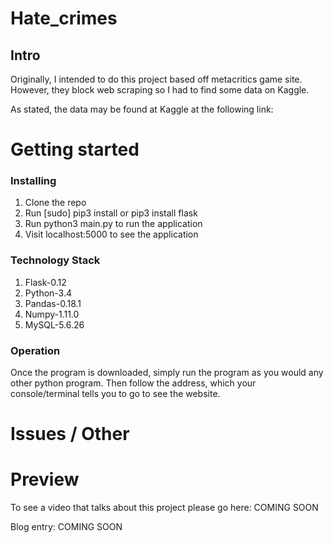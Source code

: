 # Hate_crimes
## Intro

Originally, I intended to do this project based off metacritics game site. However, they block web scraping so I had to find some data on Kaggle. 

As stated, the data may be found at Kaggle at the following link: 


# Getting started
### Installing

1. Clone the repo
2. Run [sudo] pip3 install or pip3 install flask
3. Run python3 main.py to run the application
6. Visit localhost:5000 to see the application

### Technology Stack

1. Flask-0.12
2. Python-3.4
3. Pandas-0.18.1
4. Numpy-1.11.0
5. MySQL-5.6.26

### Operation

Once the program is downloaded, simply run the program as you would any other python program.
Then follow the address, which your console/terminal tells you to go to see the
website.

# Issues / Other



# Preview

To see a video that talks about this project please go here: COMING SOON

Blog entry: COMING SOON
